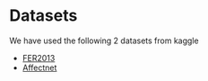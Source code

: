 # Datasets

We have used the following 2 datasets from kaggle 

  * [FER2013](https://www.kaggle.com/c/challenges-in-representation-learning-facial-expression-recognition-challenge/data)
  * [Affectnet](https://www.kaggle.com/datasets/tom99763/affectnethq)
